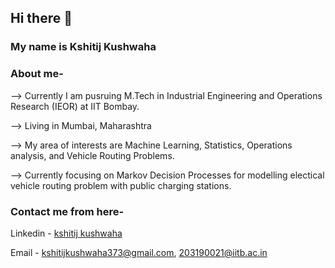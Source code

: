 ## Hi there 👋

### My name is Kshitij Kushwaha

### About me-

--> Currently I am pusruing M.Tech in Industrial Engineering and Operations Research (IEOR) at IIT Bombay.

--> Living in Mumbai, Maharashtra

--> My area of interests are Machine Learning, Statistics, Operations analysis, and Vehicle Routing Problems.

--> Currently focusing on Markov Decision Processes for modelling electical vehicle routing problem with public charging stations.

### Contact me from here-

Linkedin -  [kshitij kushwaha](https://www.linkedin.com/in/kshitij-kushwaha-a0a683137/)

Email - kshitijkushwaha373@gmail.com, 203190021@iitb.ac.in
